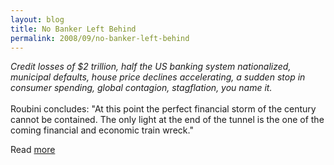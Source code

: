 ```yaml
---
layout: blog
title: No Banker Left Behind
permalink: 2008/09/no-banker-left-behind
---
```


<p><i>Credit losses of $2 trillion, half the US banking system nationalized, municipal defaults, house price declines accelerating, a sudden stop in consumer spending, global contagion, stagflation, you name it.<br />
</i><br />
Roubini concludes: "At this point the perfect financial storm of the century cannot be contained. The only light at the end of the tunnel is the one of the coming financial and economic train wreck."</p>
<p>Read <a href="http://smirkingchimp.com/thread/17372" target="_blank">more</a></p>
